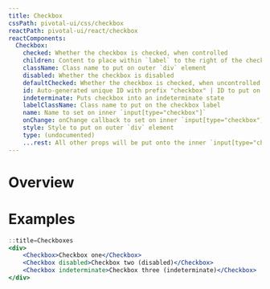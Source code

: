 ```yaml
---
title: Checkbox
cssPath: pivotal-ui/css/checkbox
reactPath: pivotal-ui/react/checkbox
reactComponents:
  Checkbox:
    checked: Whether the checkbox is checked, when controlled
    children: Content to place within `label` to the right of the checkbox
    className: Class name to put on outer `div` element
    disabled: Whether the checkbox is disabled
    defaultChecked: Whether the checkbox is checked, when uncontrolled
    id: Auto-generated unique ID with prefix "checkbox" | ID to put on the inner `input[type="checkbox"]`
    indeterminate: Puts checkbox into an indeterminate state
    labelClassName: Class name to put on the checkbox label
    name: Name to set on inner `input[type="checkbox"]`
    onChange: onChange callback to set on inner `input[type="checkbox"]`
    style: Style to put on outer `div` element
    type: (undocumented)
    ...rest: All other props will be put onto the inner `input[type="checkbox"]`.
---
```


# Overview

# Examples

```jsx
::title=Checkboxes
<div>
    <Checkbox>Checkbox one</Checkbox>
    <Checkbox disabled>Checkbox two (disabled)</Checkbox>
    <Checkbox indeterminate>Checkbox three (indeterminate)</Checkbox>
</div>
```